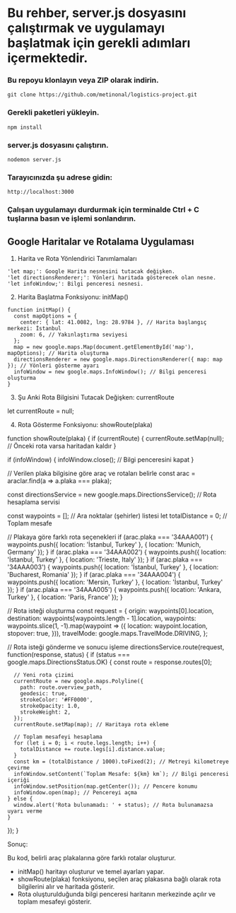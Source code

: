 
# Bu rehber, server.js dosyasını çalıştırmak ve uygulamayı başlatmak için gerekli adımları içermektedir.

### Bu repoyu klonlayın veya ZIP olarak indirin.

```
git clone https://github.com/metinonal/logistics-project.git
```

### Gerekli paketleri yükleyin.

```
npm install
```

### server.js dosyasını çalıştırın.

```
nodemon server.js
```

### Tarayıcınızda şu adrese gidin:
```
http://localhost:3000
```

### Çalışan uygulamayı durdurmak için terminalde Ctrl + C tuşlarına basın ve işlemi sonlandırın.

## Google Haritalar ve Rotalama Uygulaması

1. Harita ve Rota Yönlendirici Tanımlamaları

```
'let map;': Google Harita nesnesini tutacak değişken.
'let directionsRenderer;': Yönleri haritada gösterecek olan nesne.
'let infoWindow;': Bilgi penceresi nesnesi.
```

2. Harita Başlatma Fonksiyonu: initMap()

```
function initMap() {
  const mapOptions = {
    center: { lat: 41.0082, lng: 28.9784 }, // Harita başlangıç merkezi: İstanbul
    zoom: 6, // Yakınlaştırma seviyesi
  };
  map = new google.maps.Map(document.getElementById('map'), mapOptions); // Harita oluşturma
  directionsRenderer = new google.maps.DirectionsRenderer({ map: map }); // Yönleri gösterme ayarı
  infoWindow = new google.maps.InfoWindow(); // Bilgi penceresi oluşturma
}
```

3. Şu Anki Rota Bilgisini Tutacak Değişken: currentRoute

let currentRoute = null;

4. Rota Gösterme Fonksiyonu: showRoute(plaka)

function showRoute(plaka) {
  if (currentRoute) {
    currentRoute.setMap(null); // Önceki rota varsa haritadan kaldır
  }

  if (infoWindow) {
    infoWindow.close(); // Bilgi penceresini kapat
  }

  // Verilen plaka bilgisine göre araç ve rotaları belirle
  const arac = araclar.find(a => a.plaka === plaka);
  
  const directionsService = new google.maps.DirectionsService(); // Rota hesaplama servisi
  
  const waypoints = []; // Ara noktalar (şehirler) listesi
  let totalDistance = 0; // Toplam mesafe

  // Plakaya göre farklı rota seçenekleri
  if (arac.plaka === '34AAA001') {
    waypoints.push({ location: 'İstanbul, Turkey' }, { location: 'Munich, Germany' });
  } 
  if (arac.plaka === '34AAA002') {
    waypoints.push({ location: 'İstanbul, Turkey' }, { location: 'Trieste, Italy' });
  }
  if (arac.plaka === '34AAA003') {
    waypoints.push({ location: 'İstanbul, Turkey' }, { location: 'Bucharest, Romania' });
  }
  if (arac.plaka === '34AAA004') {
    waypoints.push({ location: 'Mersin, Turkey' }, { location: 'İstanbul, Turkey' });
  }
  if (arac.plaka === '34AAA005') {
    waypoints.push({ location: 'Ankara, Turkey' }, { location: 'Paris, France' });
  }

  // Rota isteği oluşturma
  const request = {
    origin: waypoints[0].location,
    destination: waypoints[waypoints.length - 1].location,
    waypoints: waypoints.slice(1, -1).map(waypoint => ({
      location: waypoint.location,
      stopover: true,
    })),
    travelMode: google.maps.TravelMode.DRIVING,
  };

  // Rota isteği gönderme ve sonucu işleme
  directionsService.route(request, function(response, status) {
    if (status === google.maps.DirectionsStatus.OK) {
      const route = response.routes[0];
      
      // Yeni rota çizimi
      currentRoute = new google.maps.Polyline({
        path: route.overview_path,
        geodesic: true,
        strokeColor: '#FF0000',
        strokeOpacity: 1.0,
        strokeWeight: 2,
      });
      currentRoute.setMap(map); // Haritaya rota ekleme

      // Toplam mesafeyi hesaplama
      for (let i = 0; i < route.legs.length; i++) {
        totalDistance += route.legs[i].distance.value;
      }
      const km = (totalDistance / 1000).toFixed(2); // Metreyi kilometreye çevirme
      infoWindow.setContent(`Toplam Mesafe: ${km} km`); // Bilgi penceresi içeriği
      infoWindow.setPosition(map.getCenter()); // Pencere konumu
      infoWindow.open(map); // Pencereyi açma
    } else {
      window.alert('Rota bulunamadı: ' + status); // Rota bulunamazsa uyarı verme
    }
  });
}


Sonuç:

Bu kod, belirli araç plakalarına göre farklı rotalar oluşturur.
- initMap() haritayı oluşturur ve temel ayarları yapar.
- showRoute(plaka) fonksiyonu, seçilen araç plakasına bağlı olarak rota bilgilerini alır ve haritada gösterir.
- Rota oluşturulduğunda bilgi penceresi haritanın merkezinde açılır ve toplam mesafeyi gösterir.
